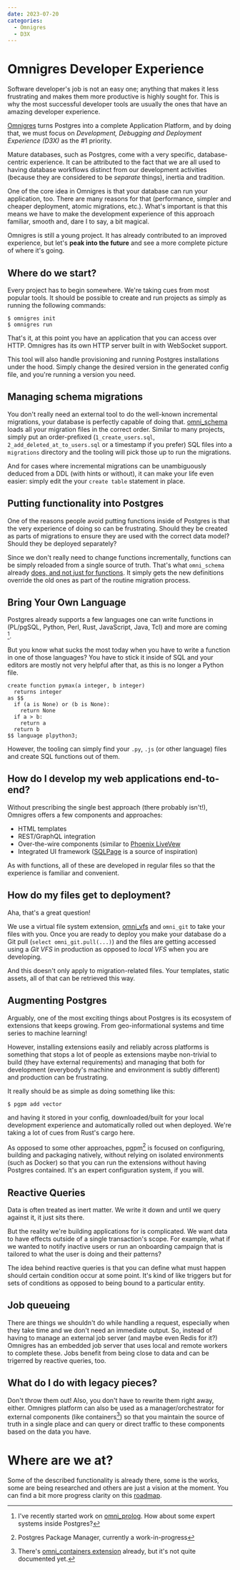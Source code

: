 ```yaml
---
date: 2023-07-20
categories:
  - Omnigres
  - D3X
---
```


# Omnigres Developer Experience

Software developer's job is not an easy one; anything that makes it less
frustrating and makes them more productive is highly sought for. This is why
the most successful developer tools are usually the ones that have an amazing
developer experience.

[Omnigres](https://omnigres.com) turns Postgres into a complete Application
Platform, and by doing that, we must focus on _Development, Debugging and
Deployment Experience (D3X)_ as the #1 priority.

<!-- more -->

Mature databases, such as Postgres, come with a very specific,
database-centric experience. It can be attributed to the fact that we are all
used to having database workflows distinct from our development activities
(because they are considered to be _separate_ things), inertia and tradition.

One of the core idea in Omnigres is that your database can run your application, too.
There are many reasons for that (performance, simpler and cheaper deployment,
atomic migrations, etc.). What's important is that this means we have to make the development
experience of this approach familiar, smooth and, dare I to say, a bit magical.

Omnigres is still a young project. It has already contributed to an improved experience,
but let's __peak into the future__ and see a more complete picture of where it's going.

## Where do we start?

Every project has to begin somewhere. We're taking cues from most popular
tools. It should be possible to create and run projects as simply as running
the following commands:


```shell
$ omnigres init
$ omnigres run
```

That's it, at this point you have an application that you can access over HTTP. Omnigres
has its own HTTP server built in with WebSocket support.

This tool will also handle provisioning and running Postgres installations under
the hood. Simply change the desired version in the generated config file, and
you're running a version you need.

## Managing schema migrations

You don't really need an external tool to do the well-known incremental migrations,
your database is perfectly capable of doing that. [omni_schema](https://docs.omnigres.org/omni_schema/reference/)
loads all your migration files in the correct order. Similar to many projects, simply put
an order-prefixed (`1_create_users.sql`, `2_add_deleted_at_to_users.sql` or a
timestamp if you prefer) SQL files into a `migrations` directory and
the tooling will pick those up to run the migrations.

And for cases where incremental migrations can be unambiguously deduced
from a DDL (with hints or without), it can make your life even easier: simply
edit the your `create table` statement in place.

## Putting functionality into Postgres

One of the reasons people avoid putting functions inside of Postgres is that
the very experience of doing so can be frustrating. Should they be created as parts
of migrations to ensure they are used with the correct data model? 
Should they be deployed separately?

Since we don't really need to change functions incrementally, functions can be
simply reloaded from a single source of truth. That's what
`omni_schema` already [does, and not just for
functions](https://docs.omnigres.org/omni_schema/reference/#object-reloading).
It simply gets the new definitions override the old ones as part of the routine
migration process.


## Bring Your Own Language

Postgres already supports a few languages one can write functions in (PL/pgSQL,
Python, Perl, Rust, JavaScript, Java, Tcl) and more are coming [^more-lang].

[^more-lang]: I've recently started work on [omni_prolog](https://github.com/omnigres/omnigres/pull/215). How about some expert systems
inside Postgres?

But you know what sucks the most today when you have to write a function in one of those languages?
You have to stick it inside of SQL and your editors are mostly not very helpful after that, as this
is no longer a Python file.

```postgresql hl_lines="4-8"
create function pymax(a integer, b integer)
  returns integer
as $$
  if (a is None) or (b is None):
    return None
  if a > b:
    return a
  return b
$$ language plpython3;
```

However, the tooling can simply find your `.py`, `.js` (or other language) files and
create SQL functions out of them.

## How do I develop my web applications end-to-end?

Without prescribing the single best approach (there probably isn't!), Omnigres offers a few components
and approaches:

* HTML templates
* REST/GraphQL integration
* Over-the-wire components (similar to [Phoenix LiveVew](https://github.com/phoenixframework/phoenix_live_view)
* Integrated UI framework ([SQLPage](https://sql.ophir.dev/) is a source of inspiration)  

As with functions, all of these are developed in regular files so that the experience is
familiar and convenient.

## How do my files get to deployment?

Aha, that's a great question! 

We use a virtual file system extension, [omni_vfs](https://docs.omnigres.org/omni_vfs/reference/)
and `omni_git` to take your files with you. Once you are ready to deploy you make your database
do a Git pull (`select omni_git.pull(...)`) and the files are getting accessed using a _Git VFS_
in production as opposed to _local VFS_ when you are developing.

And this doesn't only apply to migration-related files. Your templates, static assets, all of that
can be retrieved this way.

## Augmenting Postgres

Arguably, one of the most exciting things about Postgres is its ecosystem of
extensions that keeps growing. From geo-informational systems and time series
to machine learning!

However, installing extensions easily and reliably across platforms is
something that stops a lot of people as extensions maybe non-trivial to build
(they have external requirements) and managing that both for development
(everybody's machine and environment is subtly different) and production can be
frustrating.

It really should be as simple as doing something like this:

``` shell
$ pgpm add vector
```

and having it stored in your config, downloaded/built for your local development experience
and automatically rolled out when deployed. We're taking a lot of cues from Rust's cargo here.

As opposed to some other approaches, pgpm[^pgpm] is focused on configuring, building and packaging natively,
without relying on isolated environments (such as Docker) so that you can run the extensions without having
Postgres contained. It's an expert configuration system, if you will.

[^pgpm]: Postgres Package Manager, currently a work-in-progress

## Reactive Queries

Data is often treated as inert matter. We write it down and until we query
against it, it just sits there.

But the reality we're building applications for is complicated. We want data to
have effects outside of a single transaction's scope. For example, what if we
wanted to notify inactive users or run an onboarding campaign that is
tailored to what the user is doing and their patterns?

The idea behind reactive queries is that you can define what must happen should
certain condition occur at some point. It's kind of like triggers but for sets
of conditions as opposed to being bound to a particular entity.

## Job queueing

There are things we shouldn't do while handling a request, especially when they
take time and we don't need an immediate output. So, instead of having to manage
an external job server (and maybe even Redis for it?) Omnigres has an embedded job
server that uses local and remote workers to complete these. Jobs benefit from being
close to data and can be trigerred by reactive queries, too.

## What do I do with legacy pieces?

Don't throw them out! Also, you don't have to rewrite them right away, either. Omnigres platform can also
be used as a manager/orchestrator for external components (like containers[^omni_containers]) so that you maintain the source of truth
in a single place and can query or direct traffic to these components based on the data you have.

[^omni_containers]: There's [omni_containers extension](https://github.com/omnigres/omnigres/tree/master/extensions/omni_containers) already,
but it's not quite documented yet.

# Where are we at?

Some of the described functionality is already there, some is the works, some are being researched and others are just
a vision at the moment. You can find a bit more progress clarity on this [roadmap](https://github.com/omnigres/omnigres#building_construction-component-roadmap).
